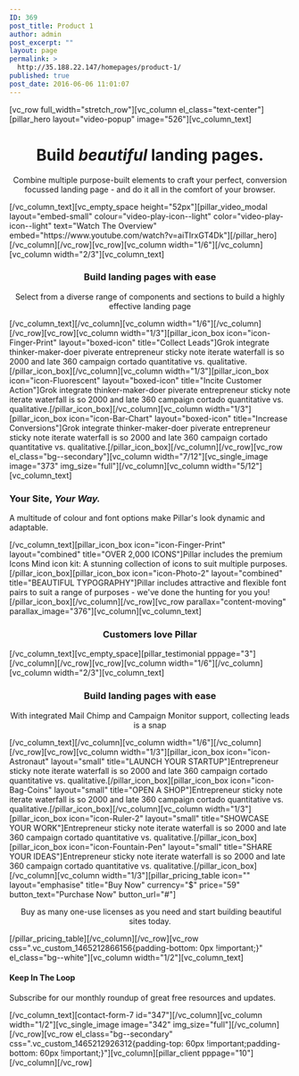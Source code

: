 ```yaml
---
ID: 369
post_title: Product 1
author: admin
post_excerpt: ""
layout: page
permalink: >
  http://35.188.22.147/homepages/product-1/
published: true
post_date: 2016-06-06 11:01:07
---
```

[vc_row full_width="stretch_row"][vc_column el_class="text-center"][pillar_hero layout="video-popup" image="526"][vc_column_text]
<h1 style="text-align: center;">Build <em>beautiful</em> landing pages.</h1>
<p class="lead" style="text-align: center;">Combine multiple purpose-built elements to craft your perfect, conversion focussed landing page - and do it all in the comfort of your browser.</p>
[/vc_column_text][vc_empty_space height="52px"][pillar_video_modal layout="embed-small" colour="video-play-icon--light" color="video-play-icon--light" text="Watch The Overview" embed="https://www.youtube.com/watch?v=aiTIrxGT4Dk"][/pillar_hero][/vc_column][/vc_row][vc_row][vc_column width="1/6"][/vc_column][vc_column width="2/3"][vc_column_text]
<h3 style="text-align: center;">Build landing pages with ease</h3>
<p class="lead" style="text-align: center;">Select from a diverse range of components and sections to build a highly effective landing page</p>
[/vc_column_text][/vc_column][vc_column width="1/6"][/vc_column][/vc_row][vc_row][vc_column width="1/3"][pillar_icon_box icon="icon-Finger-Print" layout="boxed-icon" title="Collect Leads"]Grok integrate thinker-maker-doer piverate entrepreneur sticky note iterate waterfall is so 2000 and late 360 campaign cortado quantitative vs. qualitative.[/pillar_icon_box][/vc_column][vc_column width="1/3"][pillar_icon_box icon="icon-Fluorescent" layout="boxed-icon" title="Incite Customer Action"]Grok integrate thinker-maker-doer piverate entrepreneur sticky note iterate waterfall is so 2000 and late 360 campaign cortado quantitative vs. qualitative.[/pillar_icon_box][/vc_column][vc_column width="1/3"][pillar_icon_box icon="icon-Bar-Chart" layout="boxed-icon" title="Increase Conversions"]Grok integrate thinker-maker-doer piverate entrepreneur sticky note iterate waterfall is so 2000 and late 360 campaign cortado quantitative vs. qualitative.[/pillar_icon_box][/vc_column][/vc_row][vc_row el_class="bg--secondary"][vc_column width="7/12"][vc_single_image image="373" img_size="full"][/vc_column][vc_column width="5/12"][vc_column_text]
<h3>Your Site, <em>Your Way.</em></h3>
<p class="lead">A multitude of colour and font options make Pillar's look dynamic and adaptable.</p>
[/vc_column_text][pillar_icon_box icon="icon-Finger-Print" layout="combined" title="OVER 2,000 ICONS"]Pillar includes the premium Icons Mind icon kit: A stunning collection of icons to suit multiple purposes.[/pillar_icon_box][pillar_icon_box icon="icon-Photo-2" layout="combined" title="BEAUTIFUL TYPOGRAPHY"]Pillar includes attractive and flexible font pairs to suit a range of purposes - we've done the hunting for you you![/pillar_icon_box][/vc_column][/vc_row][vc_row parallax="content-moving" parallax_image="376"][vc_column][vc_column_text]
<h3 style="text-align: center;">Customers love Pillar</h3>
[/vc_column_text][vc_empty_space][pillar_testimonial pppage="3"][/vc_column][/vc_row][vc_row][vc_column width="1/6"][/vc_column][vc_column width="2/3"][vc_column_text]
<h3 style="text-align: center;">Build landing pages with ease</h3>
<p class="lead" style="text-align: center;">With integrated Mail Chimp and Campaign Monitor support, collecting leads is a snap</p>
[/vc_column_text][/vc_column][vc_column width="1/6"][/vc_column][/vc_row][vc_row][vc_column width="1/3"][pillar_icon_box icon="icon-Astronaut" layout="small" title="LAUNCH YOUR STARTUP"]Entrepreneur sticky note iterate waterfall is so 2000 and late 360 campaign cortado quantitative vs. qualitative.[/pillar_icon_box][pillar_icon_box icon="icon-Bag-Coins" layout="small" title="OPEN A SHOP"]Entrepreneur sticky note iterate waterfall is so 2000 and late 360 campaign cortado quantitative vs. qualitative.[/pillar_icon_box][/vc_column][vc_column width="1/3"][pillar_icon_box icon="icon-Ruler-2" layout="small" title="SHOWCASE YOUR WORK"]Entrepreneur sticky note iterate waterfall is so 2000 and late 360 campaign cortado quantitative vs. qualitative.[/pillar_icon_box][pillar_icon_box icon="icon-Fountain-Pen" layout="small" title="SHARE YOUR IDEAS"]Entrepreneur sticky note iterate waterfall is so 2000 and late 360 campaign cortado quantitative vs. qualitative.[/pillar_icon_box][/vc_column][vc_column width="1/3"][pillar_pricing_table icon="" layout="emphasise" title="Buy Now" currency="$" price="59" button_text="Purchase Now" button_url="#"]
<p style="text-align: center;"> Buy as many one-use licenses as you need and start building beautiful sites today.</p>
[/pillar_pricing_table][/vc_column][/vc_row][vc_row css=".vc_custom_1465212866156{padding-bottom: 0px !important;}" el_class="bg--white"][vc_column width="1/2"][vc_column_text]
<h4>Keep In The Loop</h4>
<p class="lead">Subscribe for our monthly roundup of great free resources and updates.</p>
[/vc_column_text][contact-form-7 id="347"][/vc_column][vc_column width="1/2"][vc_single_image image="342" img_size="full"][/vc_column][/vc_row][vc_row el_class="bg--secondary" css=".vc_custom_1465212926312{padding-top: 60px !important;padding-bottom: 60px !important;}"][vc_column][pillar_client pppage="10"][/vc_column][/vc_row]